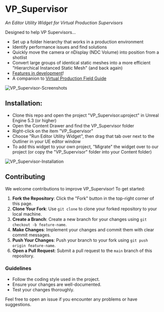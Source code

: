 # VP_Supervisor
*An Editor Utility Widget for Virtual Production Supervisors*

Designed to help VP Supervisors...
 - Set up a folder hierarchy that works in a production environment
 - Identify performance issues and find solutions
 - Quickly move the camera or nDisplay (NDC Volume) into position from a shotlist
 - Convert large groups of identical static meshes into a more efficient "Hierarchical Instanced Static Mesh" (and back again)
 - [Features in development](https://github.com/tedbarnett/VP_Supervisor/issues)!
 - A companion to [Virtual Production Field Guide](https://github.com/tedbarnett/Virtual_Production)


![VP_Supervisor-Screenshots](https://github.com/user-attachments/assets/72ea2e11-a4aa-4d04-8228-a47f16ae38c6)


## Installation:
 - Clone this repo and open the project "VP_Supervisor.uproject" in Unreal Engine 5.3 (or higher)
 - Open the Content Drawer and find the VP_Supervisor folder
 - Right-click on the item "VP_Supervisor"
 - Choose "Run Editor Utility Widget", then drag that tab over next to the Outliner in your UE editor window
 - To add this widget to your own project, "Migrate" the widget over to our project (or copy the "VP_Supervisor" folder into your Content folder)


![VP_Supervisor-Installation](https://github.com/user-attachments/assets/71831994-8225-48da-a98e-94fb5eb75b84)


## Contributing

We welcome contributions to improve VP_Supervisor! To get started:

1. **Fork the Repository**: Click the "Fork" button in the top-right corner of this page.
2. **Clone Your Fork**: Use `git clone` to clone your forked repository to your local machine.
3. **Create a Branch**: Create a new branch for your changes using `git checkout -b feature-name`.
4. **Make Changes**: Implement your changes and commit them with clear commit messages.
5. **Push Your Changes**: Push your branch to your fork using `git push origin feature-name`.
6. **Open a Pull Request**: Submit a pull request to the `main` branch of this repository.

### Guidelines
- Follow the coding style used in the project.
- Ensure your changes are well-documented.
- Test your changes thoroughly.

Feel free to open an issue if you encounter any problems or have suggestions.
